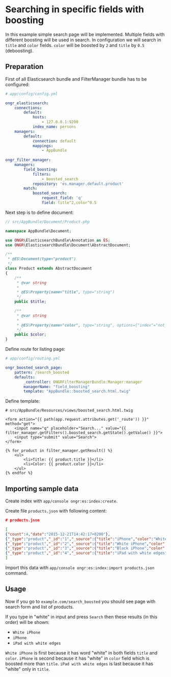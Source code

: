 # Searching in specific fields with boosting

In this example simple search page will be implemented. Multiple fields with different boosting will be used in search.
In configuration we will search in `title` and `color` fields. `color` will be boosted by `2` and `title` by `0.5` (deboosting).

## Preparation

First of all Elasticsearch bundle and FilterManager bundle has to be configured:

```yml
# app/config/config.yml

ongr_elasticsearch:
    connections:
        default:
            hosts:
                - 127.0.0.1:9200
            index_name: persons
    managers:
        default:
            connection: default
            mappings:
                - AppBundle
                
ongr_filter_manager:
    managers:
        field_boosting:
            filters:
                - boosted_search
            repository: 'es.manager.default.product'
        match:
            boosted_search:
                request_field: 'q'
                field: title^2,color^0.5                
```

Next step is to define document:

```php
// src/AppBundle/Document/Product.php

namespace AppBundle\Document;

use ONGR\ElasticsearchBundle\Annotation as ES;
use ONGR\ElasticsearchBundle\Document\AbstractDocument;

/**
 * @ES\Document(type="product")
 */
class Product extends AbstractDocument
{
    /**
     * @var string
     *
     * @ES\Property(name="title", type="string")
     */
    public $title;

    /**
     * @var string
     *
     * @ES\Property(name="color", type="string", options={"index"="not_analyzed"})
     */
    public $color;
}
```

Define route for listing page:

```yml
# app/config/routing.yml

ongr_boosted_search_page:
    pattern: /search_boosted
    defaults:
        _controller: ONGRFilterManagerBundle:Manager:manager
        managerName: "field_boosting"
        template: "AppBundle::boosted_search.html.twig"
```

Define template:

```twig
# src/AppBundle/Resources/views/boosted_search.html.twig

<form action="{{ path(app.request.attributes.get('_route')) }}" method="get">
    <input name="q" placeholder="Search..." value="{{ filter_manager.getFilters().boosted_search.getState().getValue() }}">
    <input type="submit" value="Search">
</form>

{% for product in filter_manager.getResult() %}
    <ul>
        <li>Title: {{ product.title }}</li>
        <li>Color: {{ product.color }}</li>
    </ul>
{% endfor %}
```

## Importing sample data

Create index with `app/console ongr:es:index:create`.

Create file `products.json` with following content:

```json
# products.json

[
{"count":4,"date":"2015-12-21T14:42:17+0200"},
{"_type":"product","_id":"1","_source":{"title":"iPhone","color":"White"}},
{"_type":"product","_id":"2","_source":{"title":"White iPhone","color":"White"}},
{"_type":"product","_id":"3","_source":{"title":"Black iPhone","color":"Black"}},
{"_type":"product","_id":"4","_source":{"title":"iPad with white edges","color":"Golden"}}
]
```

Import this data with `app/console ongr:es:index:import products.json` command.

## Usage

Now if you go to `example.com/search_boosted` you should see page with search form and list of products.

If you type in "white" in input and press `Search` then these results (in this order) will be shown:
- `White iPhone`
- `iPhone`
- `iPad with white edges`

`White iPhone` is first because it has word "white" in both fields `title` and `color`. 
`iPhone` is second because it has "white" in `color` field which is boosted more than `title`.
`iPad with white edges` is last because it has "white" only in `title`.
